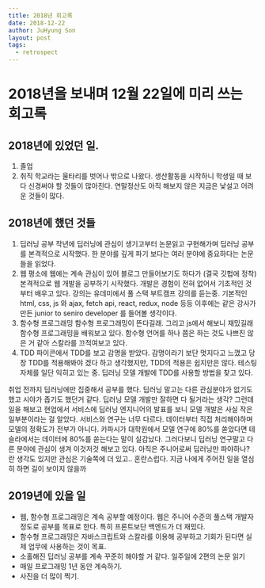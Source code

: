 ```yaml
---
title: 2018년 회고록
date: 2018-12-22
author: JuHyung Son
layout: post
tags:
  - retrospect
---
```


# 2018년을 보내며 12월 22일에 미리 쓰는 회고록

## 2018년에 있었던 일.
1. 졸업
2. 취직
학교라는 울타리를 벗어나 밖으로 나왔다. 생산활동을 시작하니 학생일 때 보다 신경써야 할 것들이 많아진다. 연말정산도 아직 해보지 않은 지금은 낯설고 어려운 것들이 많다.

## 2018년에 했던 것들
1. 딥러닝 공부
작년에 딥러닝에 관심이 생기고부터 논문읽고 구현해가며 딥러닝 공부를 본격적으로 시작했다. 한 분야를 깊게 파기 보다는 여러 분야에 중요하다는 논문들을 읽었다.
2. 웹
평소에 웹에는 계속 관심이 있어 블로그 만들어보기도 하다가 (결국 깃헙에 정착) 본격적으로 웹 개발을 공부하기 시작했다. 개발은 경험이 전혀 없어서 기초적인 것부터 배우고 있다.
강의는 유데미에서 풀 스택 부트캠프 강의를 듣는중. 기본적인 html, css, js 와 ajax, fetch api, react, redux, node  등등
이후에는 같은 강사가 만든 junior to seniro developer 를 들어볼 생각이다.
3. 함수형 프로그래밍
함수형 프로그래밍이 뜬다길래. 그리고 js에서 해보니 재밌길래 함수형 프로그래밍을 배워보고 있다. 함수형 언어를 하나 쯤은 하는 것도 나쁘진 않은 거 같아 스칼라를 끄적여보고 있다. 
4. TDD
파이콘에서 TDD를 보고 감명을 받았다. 감명이라기 보단 멋지다고 느꼈고 당장 TDD를 적용해봐야 겠다 하고 생각했지만, TDD의 적용은 쉽지만은 않다. 테스팅 자체를 일단 익히고 있는 중. 딥러닝 모델 개발에 TDD를 사용할 방법을 찾고 있다. 


취업 전까지 딥러닝에만 집중해서 공부를 했다. 딥러닝 말고는 다른 관심분야가 없기도 했고 시야가 좁기도 했던거 같다. 딥러닝 모델 개발만 잘하면 다 될거라는 생각? 그런데 일을 해보고 현업에서 서비스에 딥러닝 엔지니어의 발표를 보니 모델 개발은 사실 작은 일부분이라는 걸 알았다. 서비스와 연구는 너무 다르다. 데이터부터 직접 처리해야하며 모델의 정확도가 전부가 아니다. 카파시가 대학원에서 모델 연구에 80%를 쏟았다면 테슬라에서는 데이터에 80%를 쏟는다는 말이 실감났다. 그러다보니 딥러닝 연구말고 다른 분야에 관심이 생겨 이것저것 해보고 있다. 아직은 주니어로써 딥러닝만 파야하나? 란 생각도 있지만 관심은 기술쪽에 더 있고.. 혼란스럽다. 지금 나에게 주어진 일을 열심히 하면 길이 보이지 않을까

## 2019년에 있을 일
- 웹, 함수형 프로그래밍은 계속 공부할 예정이다. 웹은 주니어 수준의 풀스택 개발자 정도로 공부를 목표로 한다. 특히 프론트보단 백엔드가 더 재밌다.
- 함수형 프로그래밍은 자바스크립트와 스칼라를 이용해 공부하고 기회가 된다면 실제 업무에 사용하는 것이 목표.
- 소홀해진 딥러닝 공부를 계속 꾸준히 해야할 거 같다. 일주일에 2편의 논문 읽기
- 매일 프로그래밍 1년 동안 계속하기.
- 사진을 더 많이 찍기.
